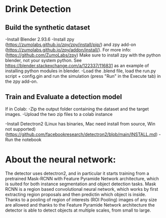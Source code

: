 # Drink Detection

## Build the synthetic dataset

-Install Blender 2.93.6
-Install zpy (https://zumolabs.github.io/zpy/zpy/install/pip/) and zpy add-on (https://zumolabs.github.io/zpy/addon/install/). For more info: (https://github.com/ZumoLabs/zpy)
Make sure to install zpy with the python blender, not your system python.
See https://blender.stackexchange.com/a/122337/116831 as an example of installing python modules in blender.
-Load the .blend file, load the run.py script + config.gin and run the simulation (press "Run" in the Execute tab) in the zpy add-on.

## Train and Evaluate a detection model

If in Colab:
    -Zip the output folder containing the dataset and the target images.
    -Upload the two zip files to a colab instance

-Install Detectron2 (Linux has binaries, Mac need install from source, Win not supported) (https://github.com/facebookresearch/detectron2/blob/main/INSTALL.md)
-Run the notebook


# About the neural network:

The detector uses detectron2, and in particular it starts training from a pretrained Mask-RCNN with Feature Pyramide Network architecture, which is suited for both instance segmentation and object detection tasks.
Mask RCNN is a region based convolutional neural network, which works by first extracting region proposals and then predictin which object is inside. Thanks to a pooling of region of interests (ROI Pooling) images of any size are allowed and thanks to the Feature Pyramide Network architecture the detector is able to detect objects at multiple scales, from small to large.
